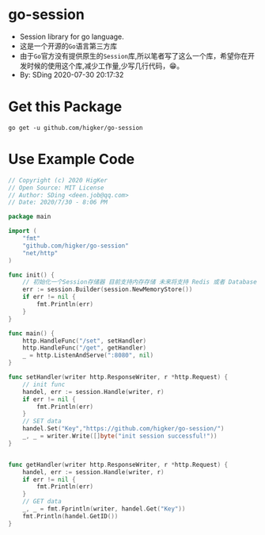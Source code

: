 # go-session
- Session library for go language.
- 这是一个开源的`Go`语言第三方库
- 由于`Go`官方没有提供原生的`Session`库,所以笔者写了这么一个库，希望你在开发时候的使用这个库,减少工作量,少写几行代码，😁。
- By: SDing 2020-07-30 20:17:32

# Get this Package

`go get -u github.com/higker/go-session`

# Use Example Code

```go
// Copyright (c) 2020 HigKer
// Open Source: MIT License
// Author: SDing <deen.job@qq.com>
// Date: 2020/7/30 - 8:06 PM

package main

import (
	"fmt"
	"github.com/higker/go-session"
	"net/http"
)

func init() {
	// 初始化一个Session存储器 目前支持内存存储 未来将支持 Redis 或者 Database
	err := session.Builder(session.NewMemoryStore())
	if err != nil {
		fmt.Println(err)
	}
}

func main() {
	http.HandleFunc("/set", setHandler)
	http.HandleFunc("/get", getHandler)
	_ = http.ListenAndServe(":8080", nil)
}

func setHandler(writer http.ResponseWriter, r *http.Request) {
	// init func
	handel, err := session.Handle(writer, r)
	if err != nil {
		fmt.Println(err)
	}
	// SET data
	handel.Set("Key","https://github.com/higker/go-session/")
	_, _ = writer.Write([]byte("init session successful!"))
}


func getHandler(writer http.ResponseWriter, r *http.Request) {
	handel, err := session.Handle(writer, r)
	if err != nil {
		fmt.Println(err)
	}
	// GET data
	_, _ = fmt.Fprintln(writer, handel.Get("Key"))
	fmt.Println(handel.GetID())
}
```